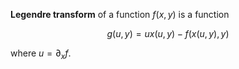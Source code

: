 **Legendre transform** of a function $f(x, y)$ is a function 

$$
g(u, y) = u x(u, y) - f(x(u, y), y)
$$

where $u = \partial_x f$.